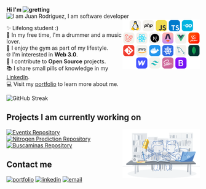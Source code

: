 <!--Header Name-->
<strong>
    Hi I'm
    <img width="30px" alt="gretting" src="https://raw.githubusercontent.com/iampavangandhi/iampavangandhi/master/gifs/Hi.gif"> <br/>
</strong>
<img style="display:block;" alt="I am Juan Rodriguez, I am software developer" src="https://readme-typing-svg.herokuapp.com?&font=Robot+Bold&color=330033&size=25&lines=Juan+Rodriguez;Software+Engineer" />
<!--Header Name-->

<!-- Introduction -->
<img align="right" width="40%" src="/image.png" alt="tech stack"/>

✨ Lifelong student :) <br/>
🎵 In my free time, I'm a drummer and a music lover. <br/>
💪 I enjoy the gym as part of my lifestyle. <br/>
🌐 I'm interested in **Web 3.0**. <br/>
🚀 I contribute to **Open Source** projects. <br/>
📚 I share small pills of knowledge in my [LinkedIn](https://www.linkedin.com/in/rdzpedraos). <br/>
💻 Visit my [portfolio](https://rdzdev.com) to learn more about me.

<img style="display:block;" src="https://streak-stats.demolab.com?user=rdzpedraos&theme=transparent" alt="GitHub Streak" />
<!-- Introduction -->

## Projects I am currently working on

<img width="40%" align="right" alt="stock image" src="https://raw.githubusercontent.com/dev-akshat/archive/main/images/svgs/full/workbench.svg"/>


[![Eventix Repository](https://github-readme-stats.vercel.app/api/pin/?username=rdzpedraos&repo=eventix)](https://github.com/rdzPedraos/Eventix)
[![Nitrogen Prediction Repository](https://github-readme-stats.vercel.app/api/pin/?username=rdzpedraos&repo=NitrogenPrediction-front)](https://github.com/rdzPedraos/NitrogenPrediction-front)
[![Buscaminas Repository](https://github-readme-stats.vercel.app/api/pin/?username=rdzpedraos&repo=buscaminas)](https://github.com/rdzPedraos/buscaminas)
## Contact me

[![portfolio](https://img.icons8.com/external-itim2101-lineal-color-itim2101/40/000000/external-resume-business-recruitment-itim2101-lineal-color-itim2101.png)](#) [![linkedin](https://img.icons8.com/doodle/40/000000/linkedin--v2.png)](https://www.linkedin.com/in/rdzpedraos) [![email](https://img.icons8.com/doodle/38/000000/gmail-new.png)](mailto:rdzpedraos@gmail.com)

<!--
<img  align="right" src="https://owlbertsio-resized.s3.amazonaws.com/Popper.psd.full.png"/>
<img width="40%" align="right" alt="Github" src="https://raw.githubusercontent.com/onimur/.github/master/.resources/git-header.svg" />
<div align="center">
    <img src="https://skillicons.dev/icons?i=linux,php,js,ts,go&theme=light"/> <br/>
    <img src="https://skillicons.dev/icons?i=laravel,react,nextjs,astro,vue,jquery&theme=light"/> <br/>
    <img src="https://skillicons.dev/icons?i=git,aws,docker,kubernetes,mysql,mongodb&theme=light"/> <br/>
    <img src="https://skillicons.dev/icons?i=webflow,tailwindcss,sass,bootstrap&theme=light"/> <br/>
</div>
-->
